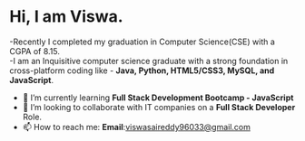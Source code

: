 # Hi, I am Viswa.

-Recently I completed my graduation in Computer Science(CSE) with a CGPA of 8.15.  
-I am an Inquisitive computer science graduate with a strong foundation in cross-platform coding like - ****Java, Python, HTML5/CSS3, MySQL, and JavaScript****.


- 🌱 I’m currently learning ****Full Stack Development Bootcamp - JavaScript****
- 👯 I’m looking to collaborate with IT companies on a **Full Stack Developer** Role.
- 📫 How to reach me:
  **Email**:viswasaireddy96033@gmail.com


